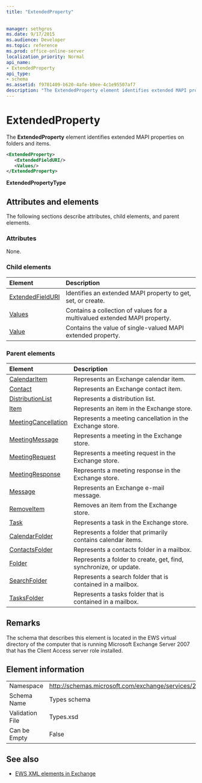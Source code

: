 ```yaml
---
title: "ExtendedProperty"
 
 
manager: sethgros
ms.date: 9/17/2015
ms.audience: Developer
ms.topic: reference
ms.prod: office-online-server
localization_priority: Normal
api_name:
- ExtendedProperty
api_type:
- schema
ms.assetid: f9701409-b620-4afe-b9ee-4c1e95507af7
description: "The ExtendedProperty element identifies extended MAPI properties on folders and items."
---
```


# ExtendedProperty

The **ExtendedProperty** element identifies extended MAPI properties on folders and items. 
  
```xml
<ExtendedProperty>
   <ExtendedFieldURI/>
   <Values/>
</ExtendedProperty>
```

 **ExtendedPropertyType**
## Attributes and elements

The following sections describe attributes, child elements, and parent elements.
  
### Attributes

None.
  
### Child elements

|**Element**|**Description**|
|:-----|:-----|
|[ExtendedFieldURI](extendedfielduri.md) <br/> |Identifies an extended MAPI property to get, set, or create.  <br/> |
|[Values](values.md) <br/> |Contains a collection of values for a multivalued extended MAPI property.  <br/> |
|[Value](value.md) <br/> |Contains the value of single-valued MAPI extended property.  <br/> |
   
### Parent elements

|**Element**|**Description**|
|:-----|:-----|
|[CalendarItem](calendaritem.md) <br/> |Represents an Exchange calendar item.  <br/> |
|[Contact](contact.md) <br/> |Represents an Exchange contact item.  <br/> |
|[DistributionList](distributionlist.md) <br/> |Represents a distribution list.  <br/> |
|[Item](item.md) <br/> |Represents an item in the Exchange store.  <br/> |
|[MeetingCancellation](meetingcancellation.md) <br/> |Represents a meeting cancellation in the Exchange store.  <br/> |
|[MeetingMessage](meetingmessage.md) <br/> |Represents a meeting in the Exchange store.  <br/> |
|[MeetingRequest](meetingrequest.md) <br/> |Represents a meeting request in the Exchange store.  <br/> |
|[MeetingResponse](meetingresponse.md) <br/> |Represents a meeting response in the Exchange store.  <br/> |
|[Message](message-ex15websvcsotherref.md) <br/> |Represents an Exchange e-mail message.  <br/> |
|[RemoveItem](removeitem.md) <br/> |Removes an item from the Exchange store.  <br/> |
|[Task](task.md) <br/> |Represents a task in the Exchange store.  <br/> |
|[CalendarFolder](calendarfolder.md) <br/> |Represents a folder that primarily contains calendar items.  <br/> |
|[ContactsFolder](contactsfolder.md) <br/> |Represents a contacts folder in a mailbox.  <br/> |
|[Folder](folder.md) <br/> |Represents a folder to create, get, find, synchronize, or update.  <br/> |
|[SearchFolder](searchfolder.md) <br/> |Represents a search folder that is contained in a mailbox.  <br/> |
|[TasksFolder](tasksfolder.md) <br/> |Represents a tasks folder that is contained in a mailbox.  <br/> |
   
## Remarks

The schema that describes this element is located in the EWS virtual directory of the computer that is running Microsoft Exchange Server 2007 that has the Client Access server role installed.
  
## Element information

|||
|:-----|:-----|
|Namespace  <br/> |http://schemas.microsoft.com/exchange/services/2006/types  <br/> |
|Schema Name  <br/> |Types schema  <br/> |
|Validation File  <br/> |Types.xsd  <br/> |
|Can be Empty  <br/> |False  <br/> |
   
## See also



- [EWS XML elements in Exchange](ews-xml-elements-in-exchange.md)

